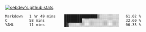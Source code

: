 [![sebdev's github stats](https://github-readme-stats.vercel.app/api?username=sebdeveloper6952)](https://github.com/anuraghazra/github-readme-stats)
<!--START_SECTION:waka-->
```text
Markdown   1 hr 49 mins    ███████████████▒░░░░░░░░░   61.02 % 
C          58 mins         ████████░░░░░░░░░░░░░░░░░   32.60 % 
YAML       11 mins         █▓░░░░░░░░░░░░░░░░░░░░░░░   06.35 % 
```
<!--END_SECTION:waka-->
